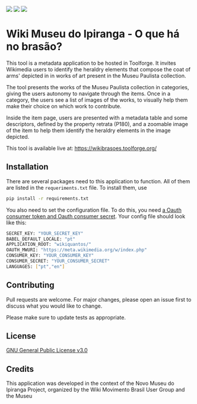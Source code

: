 <img src="https://img.shields.io/github/issues/WikiMovimentoBrasil/wikibrasoes?style=for-the-badge"/> <img src="https://img.shields.io/github/license/WikiMovimentoBrasil/wikibrasoes?style=for-the-badge"/> <img src="https://img.shields.io/github/languages/top/WikiMovimentoBrasil/wikibrasoes?style=for-the-badge"/>
# Wiki Museu do Ipiranga - O que há no brasão?

This tool is a metadata application to be hosted in Toolforge. It invites Wikimedia users to identify the heraldry elements that compose the coat of arms' depicted in in works of art present in the Museu Paulista collection.

The tool presents the works of the Museu Paulista collection in categories, giving the users autonomy to navigate through the items.
Once in a category, the users see a list of images of the works, to visually help them make their choice on which work to contribute.

Inside the item page, users are presented with a metadata table and some descriptors, defined by the property retrata (P180), and a zoomable image of the item to help them identify the heraldry elements in the image depicted.

This tool is available live at: https://wikibrasoes.toolforge.org/

## Installation

There are several packages need to this application to function. All of them are listed in the <code>requeriments.txt</code> file. To install them, use

```bash
pip install -r requirements.txt
```

You also need to set the configuration file. To do this, you need [a Oauth consumer token and Oauth consumer secret](https://meta.wikimedia.org/wiki/Special:OAuthConsumerRegistration/propose).
Your config file should look like this:
```bash
SECRET_KEY: "YOUR_SECRET_KEY"
BABEL_DEFAULT_LOCALE: "pt"
APPLICATION_ROOT: "wikiquantos/"
OAUTH_MWURI: "https://meta.wikimedia.org/w/index.php"
CONSUMER_KEY: "YOUR_CONSUMER_KEY"
CONSUMER_SECRET: "YOUR_CONSUMER_SECRET"
LANGUAGES: ["pt","en"]
```

## Contributing
Pull requests are welcome. For major changes, please open an issue first to discuss what you would like to change.

Please make sure to update tests as appropriate.

## License
[GNU General Public License v3.0](https://github.com/WikiMovimentoBrasil/wikibrasoes/blob/master/LICENSE)

## Credits
This application was developed in the context of the Novo Museu do Ipiranga Project, organized by the Wiki Movimento Brasil User Group and the Museu